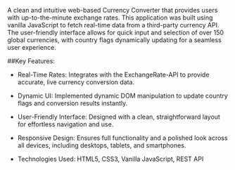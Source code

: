 A clean and intuitive web-based Currency Converter that provides users with up-to-the-minute exchange rates. This application was built using vanilla JavaScript to fetch real-time data from a third-party currency API. The user-friendly interface allows for quick input and selection of over 150 global currencies, with country flags dynamically updating for a seamless user experience.

##Key Features:

* Real-Time Rates: Integrates with the ExchangeRate-API to provide accurate, live currency conversion data.

* Dynamic UI: Implemented dynamic DOM manipulation to update country flags and conversion results instantly.

* User-Friendly Interface: Designed with a clean, straightforward layout for effortless navigation and use.

* Responsive Design: Ensures full functionality and a polished look across all devices, including desktops, tablets, and smartphones.

* Technologies Used: HTML5, CSS3, Vanilla JavaScript, REST API

